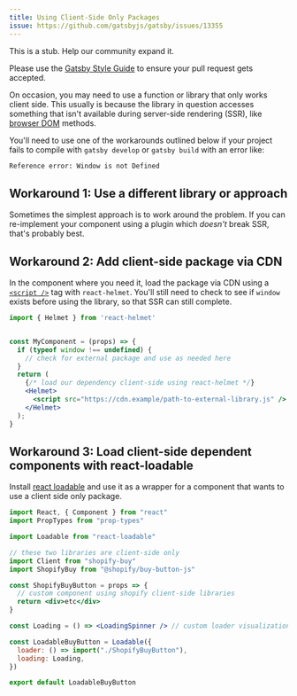 ```yaml
---
title: Using Client-Side Only Packages
issue: https://github.com/gatsbyjs/gatsby/issues/13355
---
```


This is a stub. Help our community expand it.

Please use the [Gatsby Style Guide](/contributing/gatsby-style-guide/) to ensure your
pull request gets accepted.

On occasion, you may need to use a function or library that only works client side. This usually is because the library in question accesses something that isn't available during server-side rendering (SSR), like [browser DOM](https://developer.mozilla.org/en-US/docs/Web/API/Document_Object_Model) methods.

You'll need to use one of the workarounds outlined below if your project fails to compile with `gatsby develop` or `gatsby build` with an error like:

```bash
Reference error: Window is not Defined
```

## Workaround 1: Use a different library or approach

Sometimes the simplest approach is to work around the problem. If you can re-implement your component using a plugin which _doesn't_ break SSR, that's probably best.

## Workaround 2: Add client-side package via CDN

In the component where you need it, load the package via CDN using a [`<script />`](https://www.w3schools.com/Tags/tag_script.asp) tag with `react-helmet`. You'll still need to check to see if `window` exists before using the library, so that SSR can still complete.

```jsx
import { Helmet } from 'react-helmet'


const MyComponent = (props) => {
  if (typeof window !== undefined) {
    // check for external package and use as needed here
  }
  return (
    {/* load our dependency client-side using react-helmet */}
    <Helmet>
      <script src="https://cdn.example/path-to-external-library.js" />
    </Helmet>
  );
}
```

## Workaround 3: Load client-side dependent components with react-loadable

Install [react loadable](https://github.com/jamiebuilds/react-loadable) and use it as a wrapper for a component that wants to use a client side only package.

```jsx
import React, { Component } from "react"
import PropTypes from "prop-types"

import Loadable from "react-loadable"

// these two libraries are client-side only
import Client from "shopify-buy"
import ShopifyBuy from "@shopify/buy-button-js"

const ShopifyBuyButton = props => {
  // custom component using shopify client-side libraries
  return <div>etc</div>
}

const Loading = () => <LoadingSpinner /> // custom loader visualization component

const LoadableBuyButton = Loadable({
  loader: () => import("./ShopifyBuyButton"),
  loading: Loading,
})

export default LoadableBuyButton
```
